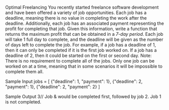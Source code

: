 Optimal Freelancing 
You recently started freelance software development and have been offered a variety of job opportunities. Each job has a deadline, meaning there is no value in completing the work after the deadline. Additionally, each job has an associated payment representing the profit for completing that job. Given this information, write a function that returns the maximum profit that can be obtained in a *7-day period*.
Each job will take 1 full day to complete, and the deadline will be given as the number of days left to complete the job. For example, if a job has a deadline of 1, then it can only be completed if it is the first job worked on. If a job has a deadline of 2, then it could be started on the first or second day.
Note: There is no requirement to complete all of the jobs. Only one job can be worked on at a time, meaning that in some scenarios it will be impossible to complete them all.

Sample Input
jobs = [
{"deadline": 1, "payment": 1}, {"deadline": 2, "payment": 1}, {"deadline": 2, "payment": 2}
]

Sample Output
3// Job & would be completed first, followed by job 2. Job 1 is not completed.